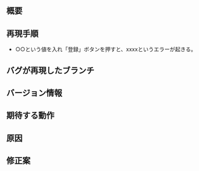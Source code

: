 
## 概要
<!-- バグの概要を書いてください。 -->

## 再現手順
<!-- 再現手順を可能な限り具体的に書いてください。 -->
- ○○という値を入れ「登録」ボタンを押すと、xxxxというエラーが起きる。

## バグが再現したブランチ

## バージョン情報
<!-- バグに関連しているライブラリのバージョン情報などわかれば記載 -->

## 期待する動作

## 原因
<!-- 考えられる原因がわかれば記載。 -->

## 修正案
<!-- 調査した結果、「このようにやれば治るかも。」的なことがわかれば記載 -->
